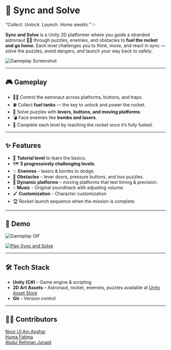 # 🚀 Sync and Solve

*“Collect. Unlock. Launch. Home awaits.”* ✨

**Sync and Solve** is a Unity 2D platformer where you guide a stranded astronaut 👨‍🚀 through puzzles, enemies, 
and obstacles to **fuel the rocket and go home**. Each level challenges you to think, move, and react in sync — 
solve the puzzles, avoid dangers, and launch your way back to safety.  

![Gameplay Screenshot](Docs/screenshot.png)  

---

## 🎮 Gameplay  
- 👨‍🚀 Control the astronaut across platforms, buttons, and traps.  
- ⛽ Collect **fuel tanks** — the key to unlock and power the rocket.  
- 🧩 Solve puzzles with **levers, buttons, and moving platforms**.  
- 💣 Face enemies like **bombs and lasers**.  
- 🚀 Complete each level by reaching the rocket once it’s fully fueled.  

---

## ✨ Features  
- 📘 **Tutorial level** to learn the basics.  
- 🗺️ **5 progressively challenging levels**.  
- 💥 **Enemies** – lasers & bombs to dodge.  
- 🧱 **Obstacles** – lever doors, pressure buttons, and box puzzles.  
- 🎢 **Dynamic platforms** – moving platforms that test timing & precision.
- 🎶 **Music** - Original soundtrack with adjusting volume.
- 🖌️ **Customization** - Character customization
- 🏆 Rocket launch sequence when the mission is complete.  

---

## 🎥 Demo  
![Gameplay GIF](Docs/demo.gif)  

[![Play Sync and Solve](https://img.shields.io/badge/▶️-Play%20Now-orange)](#)  

---

## 🛠 Tech Stack  
- **Unity (C#)** – Game engine & scripting  
- **2D Art Assets** – Astronaut, rocket, enemies, puzzles available at [Unity Asset Store](https://assetstore.unity.com/packages/2d/characters/2d-character-astronaut-182650) 
- **Git** – Version control  

---


## 👩‍💻 Contributors  
[Noor Ul Ain Asghar](https://github.com/NoorUlAin-Asghar)\
[Huma Fatima](https://github.com/hhuma50)\
[Abdul Rehman Junaid](https://github.com/abdulrehman-j)
